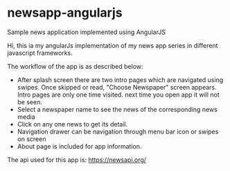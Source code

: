 # newsapp-angularjs
Sample news application implemented using AngularJS

Hi, this ia my angularJs implementation of my news app series in different javascript frameworks.

The workflow of the app is as described below:
  - After splash screen there are two intro pages which are navigated using swipes. Once skipped or read, "Choose Newspaper" screen appears. Intro pages are only one time visited. next time you open app it will not be seen.
  - Select a newspaper name to see the news of the corresponding news media  
  - Click on any one news to get its detail.
  - Navigation drawer can be navigation through menu bar icon or swipes on screen
  - About page is included for app information.
  
The api used for this app is: https://newsapi.org/
